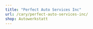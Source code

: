 ```yaml
---
title: "Perfect Auto Services Inc"
url: /cary/perfect-auto-services-inc/
shop: Autowerkstatt
---
```

